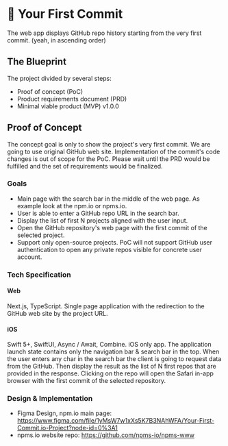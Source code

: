 # 🥇 Your First Commit

The web app displays GitHub repo history starting from the very first commit. (yeah, in ascending order)

## The Blueprint

The project divided by several steps:

- Proof of concept (PoC)
- Product requirements document (PRD)
- Minimal viable product (MVP) v1.0.0

## Proof of Concept

The concept goal is only to show the project's very first commit. We are going to use original GitHub web site. Implementation of the commit's code changes is out of scope for the PoC. Please wait until the PRD would be fulfilled and the set of requirements would be finalized.

### Goals

- Main page with the search bar in the middle of the web page. As example look at the npm.io or npms.io.
- User is able to enter a GitHub repo URL in the search bar.
- Display the list of first N projects aligned with the user input.
- Open the GitHub repository's web page with the first commit of the selected project.
- Support only open-source projects. PoC will not support GitHub user authentication to open any private repos visible for concrete user account.

### Tech Specification

#### Web

Next.js, TypeScript. Single page application with the redirection to the GitHub web site by the project URL.

#### iOS

Swift 5+, SwiftUI, Async / Await, Combine. iOS only app. The application launch state contains only the navigation bar & search bar in the top. When the user enters any char in the search bar the client is going to request data from the GitHub. Then display the result as the list of N first repos that are provided in the response. Clicking on the repo will open the Safari in-app browser with the first commit of the selected repository.

### Design & Implementation

- Figma Design, npm.io main page: https://www.figma.com/file/1yMsW7w1xXs5K7B3NAhWFA/Your-First-Commit.io-Project?node-id=0%3A1
- npms.io website repo: https://github.com/npms-io/npms-www
